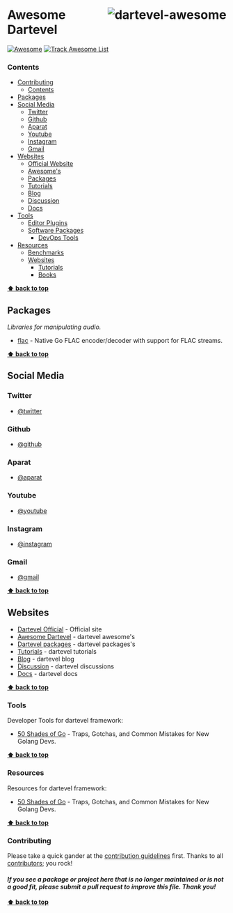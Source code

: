 # <a href="https://dartevel-awesome.com/"><img align="right" src="https://avatars.githubusercontent.com/u/1609975?s=280&v=4" alt="dartevel-awesome" title="dartevel-awesome" /></a> Awesome Dartevel

[![Awesome](https://cdn.rawgit.com/sindresorhus/awesome/d7305f38d29fed78fa85652e3a63e154dd8e8829/media/badge.svg)](https://github.com/dartevel/dartevel-awesome)
[![Track Awesome List](https://www.trackawesomelist.com/badge.svg)](https://www.trackawesomelist.com/dartevel/dartevel-awesome/)

### Contents

  - [Contributing](#contributing)
    - [Contents](#contents)
  - [Packages](#packages)
  - [Social Media](#social-media)
    - [Twitter](#twitter)
    - [Github](#github)
    - [Aparat](#aparat)
    - [Youtube](#youtube)
    - [Instagram](#instagram)
    - [Gmail](#gmail)
  - [Websites](#websites)
    - [Official Website](#official)
    - [Awesome's](#awesomes)
    - [Packages](#packages)
    - [Tutorials](#tutorials)
    - [Blog](#blog)
    - [Discussion](#discussion)
    - [Docs](#docs)
- [Tools](#tools)
    - [Editor Plugins](#editor-plugins)
    - [Software Packages](#software-packages)
        - [DevOps Tools](#devops-tools)
- [Resources](#resources)
    - [Benchmarks](#benchmarks)
    - [Websites](#websites)
        - [Tutorials](#tutorials)
        - [Books](#books)

**[⬆ back to top](#contents)**

## Packages

*Libraries for manipulating audio.*

* [flac](https://github.com/mewkiz/flac) - Native Go FLAC encoder/decoder with support for FLAC streams.


**[⬆ back to top](#contents)**


## Social Media
### Twitter

* [@twitter](https://twitter.com/twitter)
### Github

* [@github](https://github.com/dartevel)
### Aparat

* [@aparat](https://aparat.com/dartevel)
### Youtube

* [@youtube](https://youtube.com/youtube)
### Instagram

* [@instagram](https://instagram.com/dartevel)

### Gmail

* [@gmail](dartevel@gmail.com)


**[⬆ back to top](#contents)**

## Websites

* [Dartevel Official](https://dartevel.com) - Official site
* [Awesome Dartevel](https://dartevel-awesome.com) - dartevel awesome's
* [Dartevel packages](https://dartevel.com/packages) - dartevel packages's
* [Tutorials](https://dartevel.com/tutorials) - dartevel tutorials
* [Blog](https://dartevel.com/blog) - dartevel blog
* [Discussion](https://dartevel.com/discussions) - dartevel discussions
* [Docs](https://dartevel.com/docs) - dartevel docs

**[⬆ back to top](#contents)**

### Tools

Developer Tools for dartevel framework:

* [50 Shades of Go](https://devs.cloudimmunity.com/gotchas-and-common-mistakes-in-go-golang/) - Traps, Gotchas, and Common Mistakes for New Golang Devs.

**[⬆ back to top](#contents)**

### Resources

Resources for dartevel framework:

* [50 Shades of Go](https://devs.cloudimmunity.com/gotchas-and-common-mistakes-in-go-golang/) - Traps, Gotchas, and Common Mistakes for New Golang Devs.

**[⬆ back to top](#contents)**

### Contributing

Please take a quick gander at the [contribution guidelines](https://github.com/dartevel/dartevel-awesome/blob/master/CONTRIBUTING.md) first. Thanks to all [contributors](https://github.com/dartevel/dartevel-awesome/graphs/contributors); you rock!

#### *If you see a package or project here that is no longer maintained or is not a good fit, please submit a pull request to improve this file. Thank you!*

**[⬆ back to top](#contents)**
